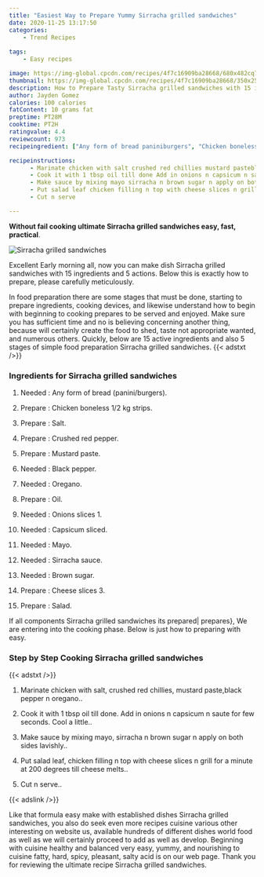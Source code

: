 ```yaml
---
title: "Easiest Way to Prepare Yummy Sirracha grilled sandwiches"
date: 2020-11-25 13:17:50
categories:
    - Trend Recipes
    
tags:
    - Easy recipes

image: https://img-global.cpcdn.com/recipes/4f7c16909ba28668/680x482cq70/sirracha-grilled-sandwiches-recipe-main-photo.jpg
thumbnail: https://img-global.cpcdn.com/recipes/4f7c16909ba28668/350x250cq70/sirracha-grilled-sandwiches-recipe-main-photo.jpg
description: How to Prepare Tasty Sirracha grilled sandwiches with 15 ingredients and 5 stages of easy cooking.
author: Jayden Gomez
calories: 100 calories
fatContent: 10 grams fat
preptime: PT28M
cooktime: PT2H
ratingvalue: 4.4
reviewcount: 973
recipeingredient: ["Any form of bread paniniburgers", "Chicken boneless 12 kg strips", "Salt", "Crushed red pepper", "Mustard paste", "Black pepper", "Oregano", "Oil", "Onions slices 1", "Capsicum sliced", "Mayo", "Sirracha sauce", "Brown sugar", "Cheese slices 3", "Salad"]

recipeinstructions: 
      - Marinate chicken with salt crushed red chillies mustard pasteblack pepper n oregano 
      - Cook it with 1 tbsp oil till done Add in onions n capsicum n saute for few seconds Cool a little 
      - Make sauce by mixing mayo sirracha n brown sugar n apply on both sides lavishly 
      - Put salad leaf chicken filling n top with cheese slices n grill for a minute at 200 degrees till cheese melts 
      - Cut n serve

---
```




**Without fail cooking ultimate Sirracha grilled sandwiches easy, fast, practical**. 


![Sirracha grilled sandwiches](https://img-global.cpcdn.com/recipes/4f7c16909ba28668/680x482cq70/sirracha-grilled-sandwiches-recipe-main-photo.jpg "Sirracha grilled sandwiches")




Excellent Early morning all, now you can make dish Sirracha grilled sandwiches with 15 ingredients and 5 actions. Below this is exactly how to prepare, please carefully meticulously.

In food preparation there are some stages that must be done, starting to prepare ingredients, cooking devices, and likewise understand how to begin with beginning to cooking prepares to be served and enjoyed. Make sure you has sufficient time and no is believing concerning another thing, because will certainly create the food to shed, taste not appropriate wanted, and numerous others. Quickly, below are 15 active ingredients and also 5 stages of simple food preparation Sirracha grilled sandwiches.
{{< adstxt />}}

### Ingredients for Sirracha grilled sandwiches


1. Needed  : Any form of bread (panini/burgers).

1. Prepare  : Chicken boneless 1/2 kg strips.

1. Prepare  : Salt.

1. Prepare  : Crushed red pepper.

1. Prepare  : Mustard paste.

1. Needed  : Black pepper.

1. Needed  : Oregano.

1. Prepare  : Oil.

1. Needed  : Onions slices 1.

1. Needed  : Capsicum sliced.

1. Needed  : Mayo.

1. Needed  : Sirracha sauce.

1. Needed  : Brown sugar.

1. Prepare  : Cheese slices 3.

1. Prepare  : Salad.



If all components Sirracha grilled sandwiches its prepared| prepares}, We are entering into the cooking phase. Below is just how to preparing with easy.

### Step by Step Cooking Sirracha grilled sandwiches

{{< adstxt />}}


1. Marinate chicken with salt, crushed red chillies, mustard paste,black pepper n oregano..



1. Cook it with 1 tbsp oil till done. Add in onions n capsicum n saute for few seconds. Cool a little..



1. Make sauce by mixing mayo, sirracha n brown sugar n apply on both sides lavishly..



1. Put salad leaf, chicken filling n top with cheese slices n grill for a minute at 200 degrees till cheese melts..



1. Cut n serve..





{{< adslink />}}

Like that formula easy make with established dishes Sirracha grilled sandwiches, you also do seek even more recipes cuisine various other interesting on website us, available hundreds of different dishes world food as well as we will certainly proceed to add as well as develop. Beginning with cuisine healthy and balanced very easy, yummy, and nourishing to cuisine fatty, hard, spicy, pleasant, salty acid is on our web page. Thank you for reviewing the ultimate recipe Sirracha grilled sandwiches.
